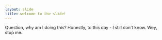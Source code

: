 ```yaml
---
layout: slide
title: welcome to the slide!
---
```


Question, why am I doing this?
Honestly, to this day - I still don't know.
Wey, stop me.
